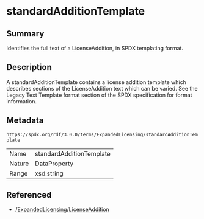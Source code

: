 <!-- Automatically generated by spec-parser v2.3.0 on 2024-07-29T18:25:30.305944+00:00 -->
<!-- SPDX-License-Identifier: Community-Spec-1.0 -->

# standardAdditionTemplate

## Summary

Identifies the full text of a LicenseAddition, in SPDX templating format.


## Description

A standardAdditionTemplate contains a license addition template which describes
sections of the LicenseAddition text which can be varied. See the Legacy Text
Template format section of the SPDX specification for format information.


## Metadata

`https://spdx.org/rdf/3.0.0/terms/ExpandedLicensing/standardAdditionTemplate`


| | |
|---|---|
| Name | standardAdditionTemplate |
| Nature | DataProperty |
| Range | xsd:string |




## Referenced

- [/ExpandedLicensing/LicenseAddition](../../ExpandedLicensing/Classes/LicenseAddition.md)

